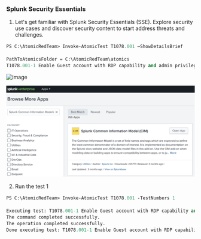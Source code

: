 ### Splunk Security Essentials
1. Let's get familiar with Splunk Security Essentials (SSE). Explore security use cases and discover security content to start address threats and challenges.
```ps
PS C:\AtomicRedTeam> Invoke-AtomicTest T1078.001 –ShowDetailsBrief

PathToAtomicsFolder = C:\AtomicRedTeam\atomics
T1078.001-1 Enable Guest account with RDP capability and admin privileges T1078.001-2 Activate Guest Account
```

<img width="936" alt="image" src="https://github.com/redmond14/splunk/assets/35483421/189dd72e-8299-4955-ba4a-b1ea01b8a79c">

![](attachments/2.5-CIM_install.png)

2. Run the test 1
```ps
PS C:\AtomicRedTeam> Invoke-AtomicTest T1078.001 -TestNumbers 1

Executing test: T1078.001-1 Enable Guest account with RDP capability and admin privileges
The command completed successfully.
The operation completed successfully.
Done executing test: T1078.001-1 Enable Guest account with RDP capability and admin privileges
